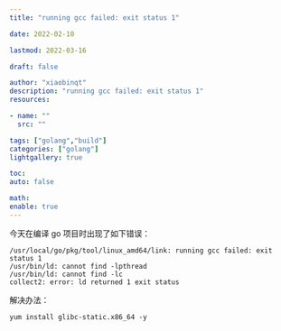 ```yaml
---
title: "running gcc failed: exit status 1"

date: 2022-02-10

lastmod: 2022-03-16

draft: false

author: "xiaobinqt"
description: "running gcc failed: exit status 1"
resources:

- name: ""
  src: ""

tags: ["golang","build"]
categories: ["golang"]
lightgallery: true

toc:
auto: false

math:
enable: true
---
```




今天在编译 go 项目时出现了如下错误：

```shell
/usr/local/go/pkg/tool/linux_amd64/link: running gcc failed: exit status 1
/usr/bin/ld: cannot find -lpthread
/usr/bin/ld: cannot find -lc
collect2: error: ld returned 1 exit status
```

解决办法：

```shell
yum install glibc-static.x86_64 -y
```

